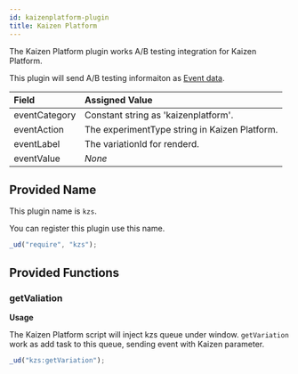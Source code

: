 ```yaml
---
id: kaizenplatform-plugin
title: Kaizen Platform
---
```


The Kaizen Platform plugin works A/B testing integration for Kaizen Platform.

This plugin will send A/B testing informaiton as [Event data](./field-reference.html#event-tracking).

| Field         | Assigned Value                                |
| :------------ | :-------------------------------------------- |
| eventCategory | Constant string as 'kaizenplatform'.          |
| eventAction   | The experimentType string in Kaizen Platform. |
| eventLabel    | The variationId for renderd.                  |
| eventValue    | _None_                                        |

## Provided Name

This plugin name is `kzs`.

You can register this plugin use this name.

```js
_ud("require", "kzs");
```

## Provided Functions

### getValiation

**Usage**

The Kaizen Platform script will inject kzs queue under window.
`getVariation` work as add task to this queue, sending event with Kaizen parameter.

```js
_ud("kzs:getVariation");
```
